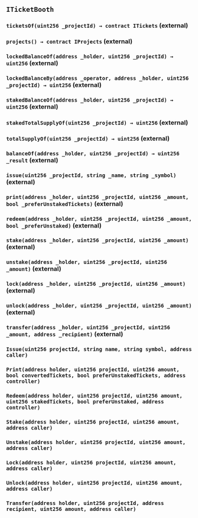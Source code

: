 ## `ITicketBooth`






### `ticketsOf(uint256 _projectId) → contract ITickets` (external)





### `projects() → contract IProjects` (external)





### `lockedBalanceOf(address _holder, uint256 _projectId) → uint256` (external)





### `lockedBalanceBy(address _operator, address _holder, uint256 _projectId) → uint256` (external)





### `stakedBalanceOf(address _holder, uint256 _projectId) → uint256` (external)





### `stakedTotalSupplyOf(uint256 _projectId) → uint256` (external)





### `totalSupplyOf(uint256 _projectId) → uint256` (external)





### `balanceOf(address _holder, uint256 _projectId) → uint256 _result` (external)





### `issue(uint256 _projectId, string _name, string _symbol)` (external)





### `print(address _holder, uint256 _projectId, uint256 _amount, bool _preferUnstakedTickets)` (external)





### `redeem(address _holder, uint256 _projectId, uint256 _amount, bool _preferUnstaked)` (external)





### `stake(address _holder, uint256 _projectId, uint256 _amount)` (external)





### `unstake(address _holder, uint256 _projectId, uint256 _amount)` (external)





### `lock(address _holder, uint256 _projectId, uint256 _amount)` (external)





### `unlock(address _holder, uint256 _projectId, uint256 _amount)` (external)





### `transfer(address _holder, uint256 _projectId, uint256 _amount, address _recipient)` (external)






### `Issue(uint256 projectId, string name, string symbol, address caller)`





### `Print(address holder, uint256 projectId, uint256 amount, bool convertedTickets, bool preferUnstakedTickets, address controller)`





### `Redeem(address holder, uint256 projectId, uint256 amount, uint256 stakedTickets, bool preferUnstaked, address controller)`





### `Stake(address holder, uint256 projectId, uint256 amount, address caller)`





### `Unstake(address holder, uint256 projectId, uint256 amount, address caller)`





### `Lock(address holder, uint256 projectId, uint256 amount, address caller)`





### `Unlock(address holder, uint256 projectId, uint256 amount, address caller)`





### `Transfer(address holder, uint256 projectId, address recipient, uint256 amount, address caller)`





